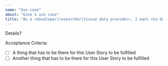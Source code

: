```yaml
---
name: "Use case"
about: "Give a use case"
title: "As a <developer|researcher|tissue data provider>, I want <to do something> so that <I have this benefit>"
---
```

Details?

Acceptance Criteria:

* [ ] A thing that has to be there for this User Story to be fulfilled
* [ ] Another thing that has to be there for this User Story to be fulfilled
